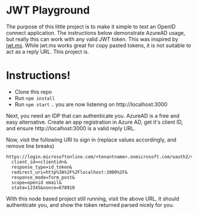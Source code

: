 # JWT Playground

The purpose of this little project is to make it simple to test an OpenID connect application.
The instructions below demonstrate AzureAD usage, but really this can work with any valid JWT token.
This was inspired by [jwt.ms](http://jwt.ms). While jwt.ms works great for copy pasted tokens, it is not suitable to act as a reply URL. This project is.

# Instructions!
  - Clone this repo
  - Run `npm install`
  - Run `npm start` .. you are now listening on http://localhost:3000

Next, you need an IDP that can authenticate you. AzureAD is a free and easy alternative.
Create an app registration in Azure AD, get it's client ID, and ensure http://localhost:3000 is a valid reply URL.

Now, visit the following URl to sign in (replace values accordingly, and remove line breaks)
```
https://login.microsoftonline.com/<tenantname>.onmicrosoft.com/oauth2/v2.0/authorize?
  client_id=<clientid>&
  response_type=id_token&
  redirect_uri=http%3A%2F%2Flocalhost:3000%2F&
  response_mode=form_post&
  scope=openid email&
  state=12345&nonce=678910
```

With this node based project still running, visit the above URL, it should authenticate you, and show the token returned parsed nicely for you.